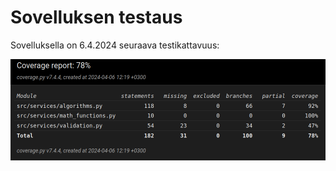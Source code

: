 # Sovelluksen testaus

Sovelluksella on 6.4.2024 seuraava testikattavuus:

![Testikattavuus](testikattavuus_viikko_3.png)
